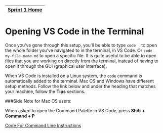 [Sprint 1 Home](README.md)|
---|

# Opening VS Code in the Terminal

Once you've gone through this setup, you'll be able to type `code .` to open the whole folder you've navigated to in the terminal, in VS Code. Or `code my-file-name.md` to open a specific file. It is quite useful to be able to open files that you are working on directly from the terminal, instead of having to open it through the GUI (graphical user interface).

When VS Code is installed on a Linux system, the `code` command is automatically added to the terminal. Mac OS and Windows have different setup methods. Follow the link below and under the heading that matches your machine, follow the __Tips__ sections. 

###Side Note for Mac OS users:

When asked to open the Command Palette in VS Code, press __Shift + Command + P__


[Code For Command Line Instructions](https://vscode-docs.readthedocs.io/en/latest/editor/setup/)

